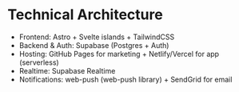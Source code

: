 # Technical Architecture

- Frontend: Astro + Svelte islands + TailwindCSS
- Backend & Auth: Supabase (Postgres + Auth)
- Hosting: GitHub Pages for marketing + Netlify/Vercel for app (serverless)
- Realtime: Supabase Realtime
- Notifications: web-push (web-push library) + SendGrid for email
